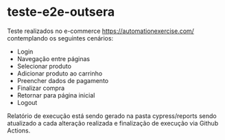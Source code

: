 # teste-e2e-outsera
Teste realizados no e-commerce https://automationexercise.com/ contemplando os seguintes cenários:

- Login
- Navegação entre páginas
- Selecionar produto
- Adicionar produto ao carrinho
- Preencher dados de pagamento
- Finalizar compra
- Retornar para página inicial
- Logout

Relatório de execução está sendo gerado na pasta cypress/reports sendo atualizado a cada alteração realizada e finalização de execução via Github Actions.
